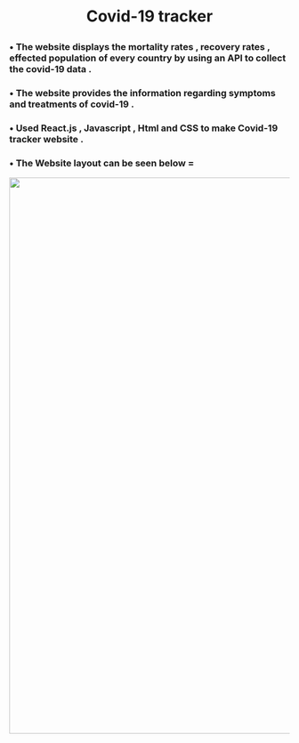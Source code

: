 
# <p align = "center" > Covid-19 tracker</p>   


###  • The website displays the mortality rates , recovery rates , effected population of every country by using an API to collect the covid-19 data .
###  • The website provides the information regarding symptoms and treatments of covid-19 . 

###  • Used React.js , Javascript , Html and CSS to make Covid-19 tracker website .  

###  • The Website layout can be seen below = 
  <p align = "center" ><img src="https://github.com/aqib-javed1119/covid-tracker/blob/master/Gif.gif"width="1000" height="1000" /> </p>
  
        
